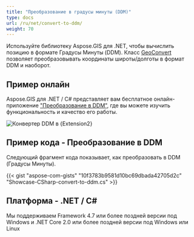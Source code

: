 ```yaml
---
title: "Преобразование в градусы минуты (DDM)"
type: docs
url: /ru/net/convert-to-ddm/
weight: 70
---
```


Используйте библиотеку Aspose.GIS для .NET, чтобы вычислить позицию в формате Градусы Минуты (DDM). Класс [GeoConvert](https://reference.aspose.com/gis/net/aspose.gis/geoconvert) позволяет преобразовывать координаты широты/долготы в формат DDM и наоборот.

## **Пример онлайн**

Aspose.GIS для .NET / C# представляет вам бесплатное онлайн-приложение ["Преобразование в DDM"](https://products.aspose.app/gis/coordinates/convert-to-ddm), где вы можете изучить функциональность и качество его работы.

![Конвертер DDM в {Extension2}](coordinates.png)

## **Пример кода - Преобразование в DDM**

Следующий фрагмент кода показывает, как преобразовать в DDM (Градусы Минуты).

{{< gist "aspose-com-gists" "10f3783b9581d10bc69dbada42705d2c" "Showcase-CSharp-convert-to-ddm.cs" >}}

## **Платформа - .NET / C#**

Мы поддерживаем Framework 4.7 или более поздней версии под Windows и .NET Core 2.0 или более поздней версии под Windows или Linux
